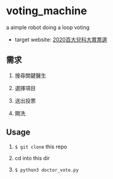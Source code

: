 # voting_machine
a aimple robot doing a loop voting

* target website: [2020百大兒科大賞票選](https://health.businessweekly.com.tw/event/2020/pediatrics/)

## 需求
1. 搜尋關鍵醫生

2. 選擇項目

3. 送出投票

4. 開洗

## Usage
1. `$ git clone` this repo

2. cd into this dir

3. `$ python3 doctor_vote.py`
